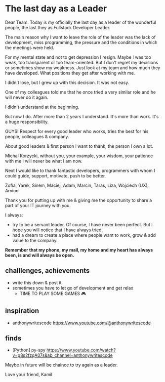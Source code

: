 # The last day as a Leader

Dear Team.
Today is my officially the last day as a leader of the wonderful people, the last they as Fullstack Developer Leader.

The main reason why I want to leave the role of the leader was the lack of development, miss programming, the pressure and the conditions in which the meetings were held. 

For my mental state and not to get depression I resign. 
Maybe I was too weak, too transparent or too team-oriented. But I don't regret my decisions or sometimes show my weakness.
Just look at my team and how much they have developed. What positions they get after working with me.

I didn't lose, but I grew up with this decision. It was not easy.

One of my colleagues told me that he once tried a very similar role and he will never do it again. 

I didn't understand at the beginning. 

But now I do. After more than 2 years I understand. It's more than work. It's a huge responsibility.

GUYS! Respect for every good leader who works, tries the best for his people, colleagues & company.

About good leaders & first person I want to thank, the person I own a lot.


Michal Korzycki, without you, your example, your wisdom, your patience with me I will never be what I am now.

Next I would like to thank fantastic developers, programmers with whom I could guide, support, motivate, push to be better.

Zofia, Yarek, Sinem, Maciej, Adam, Marcin, Taras, Liza, Wojciech (UX), Arvind

Thank you for putting up with me & giving me the opportunity to share a part of your IT journey with you.

I always:
* try to be a servant leader. Of course, I have never been perfect. But I hope you will notice that I have always tried.
* had a dream to create a place where people want to work, grow & add value to the company.


**Remember that my phone, my mail, my home and my heart has always been, is and will always be open.**


## challlenges, achievements
* write this down & post it
* sometimes you have to let go of development and get relax
  * TIME TO PLAY SOME GAMES 🎮

## inspiration
* anthonywritescode https://www.youtube.com/@anthonywritescode

## finds
* [Python] py-spy https://www.youtube.com/watch?v=p8s2fzqA07s&ab_channel=anthonywritescode

Maybe in future will be chaince to try again as a leader.

Love your friend,
Kamil
